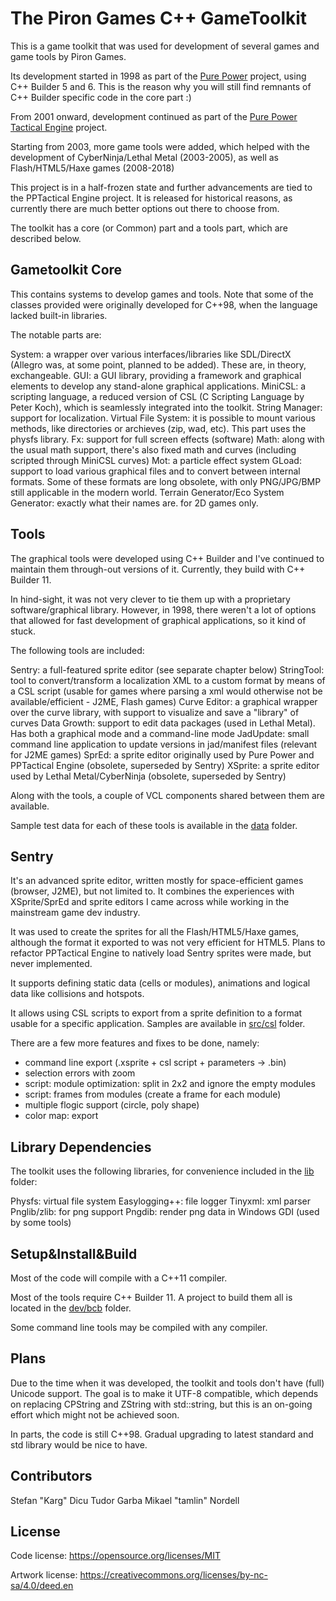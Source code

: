 # The Piron Games C++ GameToolkit

This is a game toolkit that was used for development of several games and game tools by Piron Games. 

Its development started in 1998 as part of the [Pure Power](https://www.pirongames.com/games/ppower/ppower.htm) project, using C++ Builder 5 and 6. This is the reason why you will still find remnants of C++ Builder specific code in the core part :)

From 2001 onward, development continued as part of the [Pure Power Tactical Engine](http://sourceforge.net/projects/pptactical/) project.

Starting from 2003, more game tools were added, which helped with the development of CyberNinja/Lethal Metal (2003-2005), as well as Flash/HTML5/Haxe games (2008-2018)

This project is in a half-frozen state and further advancements are tied to the PPTactical Engine project. It is released for historical reasons, as currently there are much better options out there to choose from.

The toolkit has a core (or Common) part and a tools part, which are described below.

## Gametoolkit Core

This contains systems to develop games and tools. Note that some of the classes provided were originally developed for C++98, when the language lacked built-in libraries.

The notable parts are:

System: a wrapper over various interfaces/libraries like SDL/DirectX (Allegro was, at some point, planned to be added). These are, in theory, exchangeable.
GUI: a GUI library, providing a framework and graphical elements to develop any stand-alone graphical applications.
MiniCSL: a scripting language, a reduced version of CSL (C Scripting Language by Peter Koch), which is seamlessly integrated into the toolkit.
String Manager: support for localization.
Virtual File System: it is possible to mount various methods, like directories or archieves (zip, wad, etc). This part uses the physfs library.
Fx: support for full screen effects (software)
Math: along with the usual math support, there's also fixed math and curves (including scripted through MiniCSL curves)
Mot: a particle effect system
GLoad: support to load various graphical files and to convert between internal formats. Some of these formats are long obsolete, with only PNG/JPG/BMP still applicable in the modern world.
Terrain Generator/Eco System Generator: exactly what their names are. for 2D games only.

## Tools

The graphical tools were developed using C++ Builder and I've continued to maintain them through-out versions of it. Currently, they build with C++ Builder 11.

In hind-sight, it was not very clever to tie them up with a proprietary software/graphical library. However, in 1998, there weren't a lot of options that allowed for fast development of graphical applications, so it kind of stuck.

The following tools are included:

Sentry: a full-featured sprite editor (see separate chapter below)
StringTool: tool to convert/transform a localization XML to a custom format by means of a CSL script (usable for games where parsing a xml would otherwise not be available/efficient - J2ME, Flash games)
Curve Editor: a graphical wrapper over the curve library, with support to visualize and save a "library" of curves
Data Growth: support to edit data packages (used in Lethal Metal). Has both a graphical mode and a command-line mode 
JadUpdate: small command line application to update versions in jad/manifest files (relevant for J2ME games)
SprEd: a sprite editor originally used by Pure Power and PPTactical Engine (obsolete, superseded by Sentry)
XSprite: a sprite editor used by Lethal Metal/CyberNinja (obsolete, superseded by Sentry)

Along with the tools, a couple of VCL components shared between them are available.

Sample test data for each of these tools is available in the [data](https://github.com/stefandee/gametoolkit/tree/main/data) folder.

## Sentry
It's an advanced sprite editor, written mostly for space-efficient games (browser, J2ME), but not limited to. It combines the experiences with XSprite/SprEd and sprite editors I came across while working in the mainstream game dev industry.

It was used to create the sprites for all the Flash/HTML5/Haxe games, although the format it exported to was not very efficient for HTML5. Plans to refactor PPTactical Engine to natively load Sentry sprites were made, but never implemented.

It supports defining static data (cells or modules), animations and logical data like collisions and hotspots.

It allows using CSL scripts to export from a sprite definition to a format usable for a specific application. Samples are available in [src/csl](https://github.com/stefandee/gametoolkit/tree/main/src/csl/Sentry) folder.

There are a few more features and fixes to be done, namely:
* command line export (.xsprite + csl script + parameters -> .bin)
* selection errors with zoom
* script: module optimization: split in 2x2 and ignore the empty modules
* script: frames from modules (create a frame for each module)
* multiple flogic support (circle, poly shape)
* color map: export

## Library Dependencies
The toolkit uses the following libraries, for convenience included in the [lib](https://github.com/stefandee/gametoolkit/tree/main/lib) folder:

Physfs: virtual file system
Easylogging++: file logger
Tinyxml: xml parser
Pnglib/zlib: for png support
Pngdib: render png data in Windows GDI (used by some tools)

## Setup&Install&Build
Most of the code will compile with a C++11 compiler.

Most of the tools require C++ Builder 11. A project to build them all is located in the [dev/bcb](https://github.com/stefandee/gametoolkit/tree/main/dev/bcb) folder.

Some command line tools may be compiled with any compiler.

## Plans
Due to the time when it was developed, the toolkit and tools don't have (full) Unicode support. The goal is to make it UTF-8 compatible, which depends on replacing CPString and ZString with std::string, but this is an on-going effort which might not be achieved soon.

In parts, the code is still C++98. Gradual upgrading to latest standard and std library would be nice to have.

## Contributors
Stefan "Karg" Dicu
Tudor Garba
Mikael "tamlin" Nordell

## License

Code license:
https://opensource.org/licenses/MIT

Artwork license:
https://creativecommons.org/licenses/by-nc-sa/4.0/deed.en